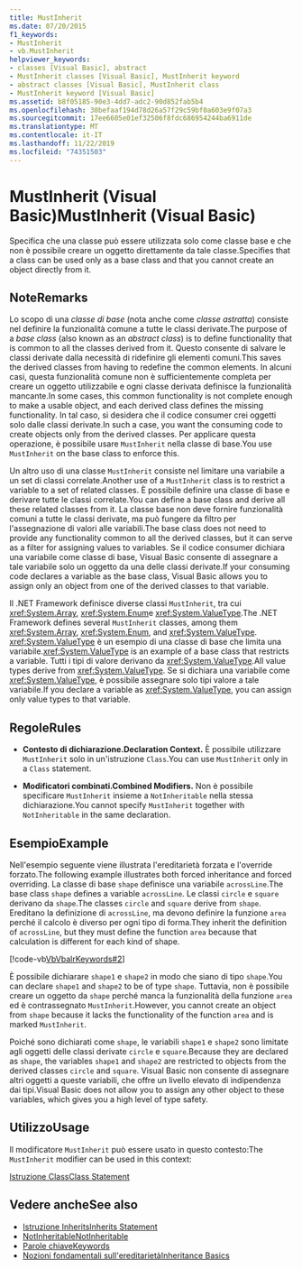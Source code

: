 ```yaml
---
title: MustInherit
ms.date: 07/20/2015
f1_keywords:
- MustInherit
- vb.MustInherit
helpviewer_keywords:
- classes [Visual Basic], abstract
- MustInherit classes [Visual Basic], MustInherit keyword
- abstract classes [Visual Basic], MustInherit class
- MustInherit keyword [Visual Basic]
ms.assetid: b8f05185-90e3-4dd7-adc2-90d852fab5b4
ms.openlocfilehash: 30befaaf194d78d26a57f29c59bf0a603e9f07a3
ms.sourcegitcommit: 17ee6605e01ef32506f8fdc686954244ba6911de
ms.translationtype: MT
ms.contentlocale: it-IT
ms.lasthandoff: 11/22/2019
ms.locfileid: "74351503"
---
```

# <a name="mustinherit-visual-basic"></a><span data-ttu-id="4ae44-102">MustInherit (Visual Basic)</span><span class="sxs-lookup"><span data-stu-id="4ae44-102">MustInherit (Visual Basic)</span></span>
<span data-ttu-id="4ae44-103">Specifica che una classe può essere utilizzata solo come classe base e che non è possibile creare un oggetto direttamente da tale classe.</span><span class="sxs-lookup"><span data-stu-id="4ae44-103">Specifies that a class can be used only as a base class and that you cannot create an object directly from it.</span></span>  
  
## <a name="remarks"></a><span data-ttu-id="4ae44-104">Note</span><span class="sxs-lookup"><span data-stu-id="4ae44-104">Remarks</span></span>  
 <span data-ttu-id="4ae44-105">Lo scopo di una *classe di base* (nota anche come *classe astratta*) consiste nel definire la funzionalità comune a tutte le classi derivate.</span><span class="sxs-lookup"><span data-stu-id="4ae44-105">The purpose of a *base class* (also known as an *abstract class*) is to define functionality that is common to all the classes derived from it.</span></span> <span data-ttu-id="4ae44-106">Questo consente di salvare le classi derivate dalla necessità di ridefinire gli elementi comuni.</span><span class="sxs-lookup"><span data-stu-id="4ae44-106">This saves the derived classes from having to redefine the common elements.</span></span> <span data-ttu-id="4ae44-107">In alcuni casi, questa funzionalità comune non è sufficientemente completa per creare un oggetto utilizzabile e ogni classe derivata definisce la funzionalità mancante.</span><span class="sxs-lookup"><span data-stu-id="4ae44-107">In some cases, this common functionality is not complete enough to make a usable object, and each derived class defines the missing functionality.</span></span> <span data-ttu-id="4ae44-108">In tal caso, si desidera che il codice consumer crei oggetti solo dalle classi derivate.</span><span class="sxs-lookup"><span data-stu-id="4ae44-108">In such a case, you want the consuming code to create objects only from the derived classes.</span></span> <span data-ttu-id="4ae44-109">Per applicare questa operazione, è possibile usare `MustInherit` nella classe di base.</span><span class="sxs-lookup"><span data-stu-id="4ae44-109">You use `MustInherit` on the base class to enforce this.</span></span>  
  
 <span data-ttu-id="4ae44-110">Un altro uso di una classe `MustInherit` consiste nel limitare una variabile a un set di classi correlate.</span><span class="sxs-lookup"><span data-stu-id="4ae44-110">Another use of a `MustInherit` class is to restrict a variable to a set of related classes.</span></span> <span data-ttu-id="4ae44-111">È possibile definire una classe di base e derivare tutte le classi correlate.</span><span class="sxs-lookup"><span data-stu-id="4ae44-111">You can define a base class and derive all these related classes from it.</span></span> <span data-ttu-id="4ae44-112">La classe base non deve fornire funzionalità comuni a tutte le classi derivate, ma può fungere da filtro per l'assegnazione di valori alle variabili.</span><span class="sxs-lookup"><span data-stu-id="4ae44-112">The base class does not need to provide any functionality common to all the derived classes, but it can serve as a filter for assigning values to variables.</span></span> <span data-ttu-id="4ae44-113">Se il codice consumer dichiara una variabile come classe di base, Visual Basic consente di assegnare a tale variabile solo un oggetto da una delle classi derivate.</span><span class="sxs-lookup"><span data-stu-id="4ae44-113">If your consuming code declares a variable as the base class, Visual Basic allows you to assign only an object from one of the derived classes to that variable.</span></span>  
  
 <span data-ttu-id="4ae44-114">Il .NET Framework definisce diverse classi `MustInherit`, tra cui <xref:System.Array>, <xref:System.Enum>e <xref:System.ValueType>.</span><span class="sxs-lookup"><span data-stu-id="4ae44-114">The .NET Framework defines several `MustInherit` classes, among them <xref:System.Array>, <xref:System.Enum>, and <xref:System.ValueType>.</span></span> <span data-ttu-id="4ae44-115"><xref:System.ValueType> è un esempio di una classe di base che limita una variabile.</span><span class="sxs-lookup"><span data-stu-id="4ae44-115"><xref:System.ValueType> is an example of a base class that restricts a variable.</span></span> <span data-ttu-id="4ae44-116">Tutti i tipi di valore derivano da <xref:System.ValueType>.</span><span class="sxs-lookup"><span data-stu-id="4ae44-116">All value types derive from <xref:System.ValueType>.</span></span> <span data-ttu-id="4ae44-117">Se si dichiara una variabile come <xref:System.ValueType>, è possibile assegnare solo tipi valore a tale variabile.</span><span class="sxs-lookup"><span data-stu-id="4ae44-117">If you declare a variable as <xref:System.ValueType>, you can assign only value types to that variable.</span></span>  
  
## <a name="rules"></a><span data-ttu-id="4ae44-118">Regole</span><span class="sxs-lookup"><span data-stu-id="4ae44-118">Rules</span></span>  
  
- <span data-ttu-id="4ae44-119">**Contesto di dichiarazione.**</span><span class="sxs-lookup"><span data-stu-id="4ae44-119">**Declaration Context.**</span></span> <span data-ttu-id="4ae44-120">È possibile utilizzare `MustInherit` solo in un'istruzione `Class`.</span><span class="sxs-lookup"><span data-stu-id="4ae44-120">You can use `MustInherit` only in a `Class` statement.</span></span>  
  
- <span data-ttu-id="4ae44-121">**Modificatori combinati.**</span><span class="sxs-lookup"><span data-stu-id="4ae44-121">**Combined Modifiers.**</span></span> <span data-ttu-id="4ae44-122">Non è possibile specificare `MustInherit` insieme a `NotInheritable` nella stessa dichiarazione.</span><span class="sxs-lookup"><span data-stu-id="4ae44-122">You cannot specify `MustInherit` together with `NotInheritable` in the same declaration.</span></span>  
  
## <a name="example"></a><span data-ttu-id="4ae44-123">Esempio</span><span class="sxs-lookup"><span data-stu-id="4ae44-123">Example</span></span>  
 <span data-ttu-id="4ae44-124">Nell'esempio seguente viene illustrata l'ereditarietà forzata e l'override forzato.</span><span class="sxs-lookup"><span data-stu-id="4ae44-124">The following example illustrates both forced inheritance and forced overriding.</span></span> <span data-ttu-id="4ae44-125">La classe di base `shape` definisce una variabile `acrossLine`.</span><span class="sxs-lookup"><span data-stu-id="4ae44-125">The base class `shape` defines a variable `acrossLine`.</span></span> <span data-ttu-id="4ae44-126">Le classi `circle` e `square` derivano da `shape`.</span><span class="sxs-lookup"><span data-stu-id="4ae44-126">The classes `circle` and `square` derive from `shape`.</span></span> <span data-ttu-id="4ae44-127">Ereditano la definizione di `acrossLine`, ma devono definire la funzione `area` perché il calcolo è diverso per ogni tipo di forma.</span><span class="sxs-lookup"><span data-stu-id="4ae44-127">They inherit the definition of `acrossLine`, but they must define the function `area` because that calculation is different for each kind of shape.</span></span>  
  
 [!code-vb[VbVbalrKeywords#2](~/samples/snippets/visualbasic/VS_Snippets_VBCSharp/VbVbalrKeywords/VB/Class1.vb#2)]  
  
 <span data-ttu-id="4ae44-128">È possibile dichiarare `shape1` e `shape2` in modo che siano di tipo `shape`.</span><span class="sxs-lookup"><span data-stu-id="4ae44-128">You can declare `shape1` and `shape2` to be of type `shape`.</span></span> <span data-ttu-id="4ae44-129">Tuttavia, non è possibile creare un oggetto da `shape` perché manca la funzionalità della funzione `area` ed è contrassegnato `MustInherit`.</span><span class="sxs-lookup"><span data-stu-id="4ae44-129">However, you cannot create an object from `shape` because it lacks the functionality of the function `area` and is marked `MustInherit`.</span></span>  
  
 <span data-ttu-id="4ae44-130">Poiché sono dichiarati come `shape`, le variabili `shape1` e `shape2` sono limitate agli oggetti delle classi derivate `circle` e `square`.</span><span class="sxs-lookup"><span data-stu-id="4ae44-130">Because they are declared as `shape`, the variables `shape1` and `shape2` are restricted to objects from the derived classes `circle` and `square`.</span></span> <span data-ttu-id="4ae44-131">Visual Basic non consente di assegnare altri oggetti a queste variabili, che offre un livello elevato di indipendenza dai tipi.</span><span class="sxs-lookup"><span data-stu-id="4ae44-131">Visual Basic does not allow you to assign any other object to these variables, which gives you a high level of type safety.</span></span>  
  
## <a name="usage"></a><span data-ttu-id="4ae44-132">Utilizzo</span><span class="sxs-lookup"><span data-stu-id="4ae44-132">Usage</span></span>  
 <span data-ttu-id="4ae44-133">Il modificatore `MustInherit` può essere usato in questo contesto:</span><span class="sxs-lookup"><span data-stu-id="4ae44-133">The `MustInherit` modifier can be used in this context:</span></span>  
  
 [<span data-ttu-id="4ae44-134">Istruzione Class</span><span class="sxs-lookup"><span data-stu-id="4ae44-134">Class Statement</span></span>](../../../visual-basic/language-reference/statements/class-statement.md)  
  
## <a name="see-also"></a><span data-ttu-id="4ae44-135">Vedere anche</span><span class="sxs-lookup"><span data-stu-id="4ae44-135">See also</span></span>

- [<span data-ttu-id="4ae44-136">Istruzione Inherits</span><span class="sxs-lookup"><span data-stu-id="4ae44-136">Inherits Statement</span></span>](../../../visual-basic/language-reference/statements/inherits-statement.md)
- [<span data-ttu-id="4ae44-137">NotInheritable</span><span class="sxs-lookup"><span data-stu-id="4ae44-137">NotInheritable</span></span>](../../../visual-basic/language-reference/modifiers/notinheritable.md)
- [<span data-ttu-id="4ae44-138">Parole chiave</span><span class="sxs-lookup"><span data-stu-id="4ae44-138">Keywords</span></span>](../../../visual-basic/language-reference/keywords/index.md)
- [<span data-ttu-id="4ae44-139">Nozioni fondamentali sull'ereditarietà</span><span class="sxs-lookup"><span data-stu-id="4ae44-139">Inheritance Basics</span></span>](../../../visual-basic/programming-guide/language-features/objects-and-classes/inheritance-basics.md)
